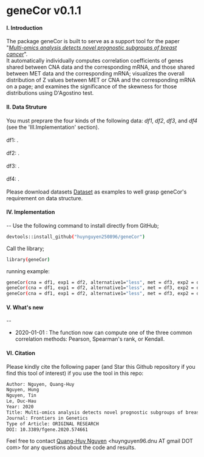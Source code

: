 # geneCor v0.1.1
#### I. Introduction
The package geneCor is built to serve as a support tool for the paper "*[Multi-omics analysis detects novel prognostic subgroups of breast cancer](https://www.frontiersin.org/articles/10.3389/fgene.2020.574661/full?utm_source=F-NTF&utm_medium=EMLX&utm_campaign=PRD_FEOPS_20170000_ARTICLE#F5)*". </br> It automatically individually computes correlation coefficients of genes shared between CNA data and the corresponding mRNA, and those shared between MET data and the corresponding mRNA; visualizes the overall distribution of Z values between MET or CNA and the corresponding mRNA on a page; and examines the significance of the skewness for those distributions using D'Agostino test. </br> 

#### II. Data Struture
You must preprare the four kinds of the following data: *df1*, *df2*, *df3*, and *df4* (see the 'III.Implementation' section).</br>  
df1: . </br>  
df2: . </br>  
df3: . </br>  
df4: . </br>  
Please download datasets [Dataset](https://github.com/huynguyen250896/geneCor/tree/master/Dataset) as examples to well grasp geneCor's requirement on data structure. </br>

#### IV. Implementation
--
Use the following command to install directly from GitHub;
```sh
devtools::install_github("huynguyen250896/geneCor")
```
Call the library;
```sh
library(geneCor)
```
running example:
```sh
geneCor(cna = df1, exp1 = df2, alternative1="less", met = df3, exp2 = df4, alternative2="greater") #compute Pearson's correlation coefficients (default method).
geneCor(cna = df1, exp1 = df2, alternative1="less", met = df3, exp2 = df4, alternative2="greater", method = "spearman") #compute Spearman's Rank correlation coefficients.
geneCor(cna = df1, exp1 = df2, alternative1="less", met = df3, exp2 = df4, alternative2="greater", method = "kendall") #compute Kendall's correlation coefficients.
```
#### V. What's new
--
- 2020-01-01 : The function now can compute one of the three common correlation methods: Pearson, Spearman's rank, or Kendall.

#### VI. Citation 
Please kindly cite the following paper (and Star this Github repository if you find this tool of interest) if you use the tool in this repo: </br>
```sh
Author: Nguyen, Quang-Huy
Nguyen, Hung
Nguyen, Tin
Le, Duc-Hau
Year: 2020
Title: Multi-omics analysis detects novel prognostic subgroups of breast cancer
Journal: Frontiers in Genetics
Type of Article: ORIGINAL RESEARCH
DOI: 10.3389/fgene.2020.574661
```
Feel free to contact [Quang-Huy Nguyen](https://github.com/huynguyen250896) <huynguyen96.dnu AT gmail DOT com> for any questions about the code and results.
